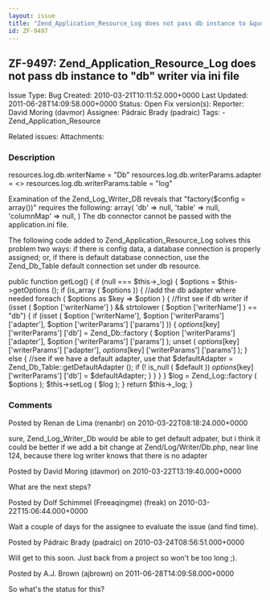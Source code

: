 ```yaml
---
layout: issue
title: "Zend_Application_Resource_Log does not pass db instance to &quot;db&quot; writer via ini file"
id: ZF-9497
---
```


ZF-9497: Zend\_Application\_Resource\_Log does not pass db instance to "db" writer via ini file
-----------------------------------------------------------------------------------------------

 Issue Type: Bug Created: 2010-03-21T10:11:52.000+0000 Last Updated: 2011-06-28T14:09:58.000+0000 Status: Open Fix version(s): 
 Reporter:  David Moring (davmor)  Assignee:  Pádraic Brady (padraic)  Tags: - Zend\_Application\_Resource
 
 Related issues: 
 Attachments: 
### Description

resources.log.db.writerName = "Db" resources.log.db.writerParams.adapter = <> resources.log.db.writerParams.table = "log"

Examination of the Zend\_Log\_Writer\_DB reveals that "factory($config = array())" requires the following: array( 'db' => null, 'table' => null, 'columnMap' => null, ) The db connector cannot be passed with the application.ini file.

The following code added to Zend\_Application\_Resource\_Log solves this problem two ways: if there is config data, a database connection is properly assigned; or, if there is default database connection, use the Zend\_Db\_Table default connection set under db resource.

public function getLog() { if (null === $this->\_log) { $options = $this->getOptions (); if (is\_array ( $options )) { //add the db adapter where needed foreach ( $options as $key => $option ) { //first see if db writer if (isset ( $option ['writerName'] ) && strtolower ( $option ['writerName'] ) == "db") { if (isset ( $option ['writerName'], $option ['writerParams'] ['adapter'], $option ['writerParams'] ['params'] )) { $options [$key] ['writerParams'] ['db'] = Zend\_Db::factory ( $option ['writerParams'] ['adapter'], $option ['writerParams'] ['params'] ); unset ( $options [$key] ['writerParams'] ['adapter'], $options [$key] ['writerParams'] ['params'] ); } else { //see if we have a default adapter, use that $defaultAdapter = Zend\_Db\_Table::getDefaultAdapter (); if (! is\_null ( $default )) $options [$key] ['writerParams'] ['db'] = $defaultAdapter; } } } } $log = Zend\_Log::factory ( $options ); $this->setLog ( $log ); } return $this->\_log; }

 

 

### Comments

Posted by Renan de Lima (renanbr) on 2010-03-22T08:18:24.000+0000

sure, Zend\_Log\_Writer\_Db would be able to get default adpater, but i think it could be better if we add a bit change at Zend/Log/Writer/Db.php, near line 124, because there log writer knows that there is no adapter

 

 

Posted by David Moring (davmor) on 2010-03-22T13:19:40.000+0000

What are the next steps?

 

 

Posted by Dolf Schimmel (Freeaqingme) (freak) on 2010-03-22T15:06:44.000+0000

Wait a couple of days for the assignee to evaluate the issue (and find time).

 

 

Posted by Pádraic Brady (padraic) on 2010-03-24T08:56:51.000+0000

Will get to this soon. Just back from a project so won't be too long ;).

 

 

Posted by A.J. Brown (ajbrown) on 2011-06-28T14:09:58.000+0000

So what's the status for this?

 

 